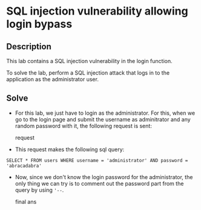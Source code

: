 # SQL injection vulnerability allowing login bypass

## Description
 This lab contains a SQL injection vulnerability in the login function.

To solve the lab, perform a SQL injection attack that logs in to the application as the administrator user. 

## Solve

- For this lab, we just have to login as the administrator. For this, when we go to the login page and submit the username as adminitrator and any random password with it, the following request is sent:

   request

- This request makes the following sql query:

```
SELECT * FROM users WHERE username = 'administrator' AND password = 'abracadabra'
```

- Now, since we don't know the login password for the administrator, the only thing we can try is to comment out the password part from the query by using `'--`.

   final ans
